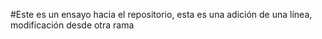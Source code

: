 #Este es un ensayo hacia el repositorio, esta es una adición de una línea, modificación desde otra rama

